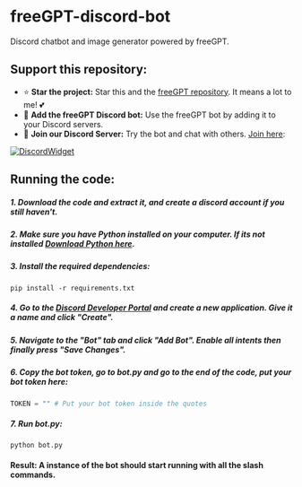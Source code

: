 # freeGPT-discord-bot

Discord chatbot and image generator powered by freeGPT.

## Support this repository:
- ⭐ **Star the project:** Star this and the [freeGPT repository](https://github.com/Ruu3f/freeGPT). It means a lot to me! 💕
- 🤖 **Add the freeGPT Discord bot:** Use the freeGPT bot by adding it to your Discord servers.
- 🎉 **Join our Discord Server:** Try the bot and chat with others. [Join here](https://discord.com/invite/UxJZMUqbsb):

[![DiscordWidget](https://discordapp.com/api/guilds/1120833966035976273/widget.png?style=banner2)](https://discord.com/invite/UxJZMUqbsb)

## Running the code:
##### 1. Download the code and extract it, and create a discord account if you still haven't.
##### 2. Make sure you have Python installed on your computer. If its not installed [Download Python here](https://www.python.org/downloads/).
##### 3. Install the required dependencies:
```
pip install -r requirements.txt
```
##### 4. Go to the [Discord Developer Portal](https://discord.com/developers) and create a new application. Give it a name and click "Create".
##### 5. Navigate to the "Bot" tab and click "Add Bot". Enable all intents then finally press "Save Changes".
##### 6. Copy the bot token, go to bot.py and go to the end of the code, put your bot token here:
```python
TOKEN = "" # Put your bot token inside the quotes
```
##### 7. Run bot.py:
```
python bot.py
```
#### Result: A instance of the bot should start running with all the slash commands.
